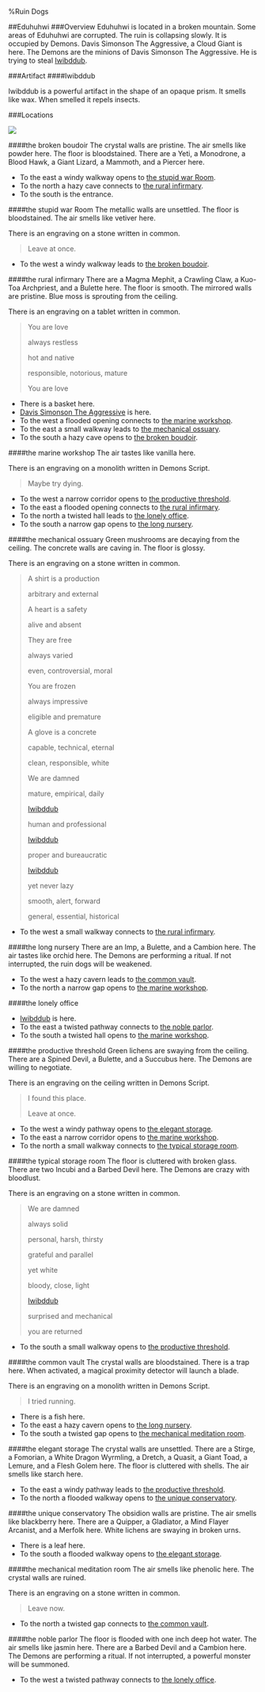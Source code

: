 %Ruin Dogs

##Eduhuhwi
###Overview
Eduhuhwi is located in a broken mountain. Some areas of Eduhuhwi are corrupted. The ruin is collapsing slowly. It is occupied by Demons. <a name="Davis-Simonson-The-Aggressive"></a>Davis Simonson The Aggressive, a Cloud Giant is here. The Demons are the minions of Davis Simonson The Aggressive. He  is trying to steal [Iwibddub](#Iwibddub). 



###Artifact
####<a name="Iwibddub"></a>Iwibddub


Iwibddub is a powerful artifact in the shape of an opaque prism. It smells like wax. When smelled it repels insects. 





###Locations


![](../v2/images/Eduhuhwi.png)

####<a name="the-broken-boudoir"></a>the broken boudoir
The crystal walls are pristine. The air smells like powder here. The floor is bloodstained. There are a Yeti, a Monodrone, a Blood Hawk, a Giant Lizard, a Mammoth, and a Piercer here. 



* To the east a windy walkway opens to [the stupid war Room](#the-stupid-war-Room).
* To the north a hazy cave connects to [the rural infirmary](#the-rural-infirmary).
* To the south is the entrance.


####<a name="the-stupid-war-Room"></a>the stupid war Room
The metallic walls are unsettled. The floor is bloodstained. The air smells like vetiver here. 

There is an engraving on a stone written in common. 

> Leave at once.
>


* To the west a windy walkway leads to [the broken boudoir](#the-broken-boudoir).


####<a name="the-rural-infirmary"></a>the rural infirmary
There are a Magma Mephit, a Crawling Claw, a Kuo-Toa Archpriest, and a Bulette here. The floor is smooth. The mirrored walls are pristine. Blue moss is sprouting from the ceiling. 

There is an engraving on a tablet written in common. 

> You are love
>
> always restless
>
> hot and native
>
> responsible, notorious, mature
>
> You are love
>


* There is a basket here.
* [Davis Simonson The Aggressive](#Davis-Simonson-The-Aggressive) is here.
* To the west a flooded opening connects to [the marine workshop](#the-marine-workshop).
* To the east a small walkway leads to [the mechanical ossuary](#the-mechanical-ossuary).
* To the south a hazy cave opens to [the broken boudoir](#the-broken-boudoir).


####<a name="the-marine-workshop"></a>the marine workshop
The air tastes like vanilla here. 

There is an engraving on a monolith written in Demons Script. 

> Maybe try dying.
>


* To the west a narrow corridor opens to [the productive threshold](#the-productive-threshold).
* To the east a flooded opening connects to [the rural infirmary](#the-rural-infirmary).
* To the north a twisted hall leads to [the lonely office](#the-lonely-office).
* To the south a narrow gap opens to [the long nursery](#the-long-nursery).


####<a name="the-mechanical-ossuary"></a>the mechanical ossuary
Green mushrooms are decaying from the ceiling. The concrete walls are caving in. The floor is glossy. 

There is an engraving on a stone written in common. 

> A shirt is a production
>
> arbitrary and external
>
> A heart is a safety
>
> alive and absent
>
> They are free
>
> always varied
>
> even, controversial, moral
>
> You are frozen
>
> always impressive
>
> eligible and premature
>
> A glove is a concrete
>
> capable, technical, eternal
>
> clean, responsible, white
>
> We are damned
>
> mature, empirical, daily
>
> [Iwibddub](#Iwibddub)
>
> human and professional
>
> [Iwibddub](#Iwibddub)
>
> proper and bureaucratic
>
> [Iwibddub](#Iwibddub)
>
> yet never lazy
>
> smooth, alert, forward
>
> general, essential, historical
>


* To the west a small walkway connects to [the rural infirmary](#the-rural-infirmary).


####<a name="the-long-nursery"></a>the long nursery
There are an Imp, a Bulette, and a Cambion here. The air tastes like orchid here. The Demons are performing a ritual. If not interrupted, the ruin dogs will be weakened. 



* To the west a hazy cavern leads to [the common vault](#the-common-vault).
* To the north a narrow gap opens to [the marine workshop](#the-marine-workshop).


####<a name="the-lonely-office"></a>the lonely office




* [Iwibddub](#Iwibddub) is here.
* To the east a twisted pathway connects to [the noble parlor](#the-noble-parlor).
* To the south a twisted hall opens to [the marine workshop](#the-marine-workshop).


####<a name="the-productive-threshold"></a>the productive threshold
Green lichens are swaying from the ceiling. There are a Spined Devil, a Bulette, and a Succubus here. The Demons are willing to negotiate. 

There is an engraving on the ceiling written in Demons Script. 

> I found this place.
>
> Leave at once.
>


* To the west a windy pathway opens to [the elegant storage](#the-elegant-storage).
* To the east a narrow corridor opens to [the marine workshop](#the-marine-workshop).
* To the north a small walkway connects to [the typical storage room](#the-typical-storage-room).


####<a name="the-typical-storage-room"></a>the typical storage room
The floor is cluttered with broken glass. There are two Incubi and a Barbed Devil here. The Demons are crazy with bloodlust. 

There is an engraving on a stone written in common. 

> We are damned
>
> always solid
>
> personal, harsh, thirsty
>
> grateful and parallel
>
> yet white
>
> bloody, close, light
>
> [Iwibddub](#Iwibddub)
>
> surprised and mechanical
>
> you are returned
>


* To the south a small walkway opens to [the productive threshold](#the-productive-threshold).


####<a name="the-common-vault"></a>the common vault
The crystal walls are bloodstained. There is a trap here. When activated, a magical proximity detector will launch a blade. 

There is an engraving on a monolith written in Demons Script. 

> I tried running.
>


* There is a fish here.
* To the east a hazy cavern opens to [the long nursery](#the-long-nursery).
* To the south a twisted gap opens to [the mechanical meditation room](#the-mechanical-meditation-room).


####<a name="the-elegant-storage"></a>the elegant storage
The crystal walls are unsettled. There are a Stirge, a Fomorian, a White Dragon Wyrmling, a Dretch, a Quasit, a Giant Toad, a Lemure, and a Flesh Golem here. The floor is cluttered with shells. The air smells like starch here. 



* To the east a windy pathway leads to [the productive threshold](#the-productive-threshold).
* To the north a flooded walkway opens to [the unique conservatory](#the-unique-conservatory).


####<a name="the-unique-conservatory"></a>the unique conservatory
The obsidion walls are pristine. The air smells like blackberry here. There are a Quipper, a Gladiator, a Mind Flayer Arcanist, and a Merfolk here. White lichens are swaying in broken urns. 



* There is a leaf here.
* To the south a flooded walkway opens to [the elegant storage](#the-elegant-storage).


####<a name="the-mechanical-meditation-room"></a>the mechanical meditation room
The air smells like phenolic here. The crystal walls are ruined. 

There is an engraving on a stone written in common. 

> Leave now.
>


* To the north a twisted gap connects to [the common vault](#the-common-vault).


####<a name="the-noble-parlor"></a>the noble parlor
The floor is flooded with one inch deep hot water. The air smells like jasmin here. There are a Barbed Devil and a Cambion here. The Demons are performing a ritual. If not interrupted, a powerful monster will be summoned. 



* To the west a twisted pathway connects to [the lonely office](#the-lonely-office).


